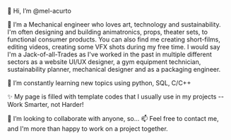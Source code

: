 👋 Hi, I’m @mel-acurto

👀 I’m a Mechanical engineer who loves art, technology and sustainability. I'm often designing and building animatronics, props, theater sets, to functional consumer products. You can also find me creating short-films, editing videos, creating some VFX shots during my free time. I would say I'm a Jack-of-all-Trades as I've worked in the past in multiple different sectors as a website UI/UX designer, a gym equipment technician, sustainability planner, mechanical designer and as a packaging engineer. 


🌱 I’m constantly learning new topics using python, SQL, C/C++

✨ My page is filled with template codes that I usually use in my projects -- Work Smarter, not Harder!

💞️ I’m looking to collaborate with anyone, so...
📫 Feel free to contact me, and I'm more than happy to work on a project together. 

<!---
mel-acurto/mel-acurto is a ✨ special ✨ repository because its `README.md` (this file) appears on your GitHub profile.
You can click the Preview link to take a look at your changes.
--->
